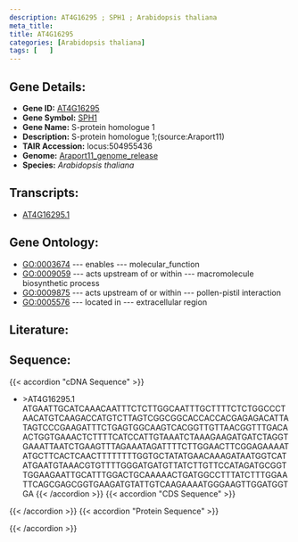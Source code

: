 ```yaml
---
description: AT4G16295 ; SPH1 ; Arabidopsis thaliana
meta_title:
title: AT4G16295
categories: [Arabidopsis thaliana]
tags: [   ]
---
```


## Gene Details:
- **Gene ID:** [AT4G16295](https://www.arabidopsis.org/locus?name=AT4G16295)
- **Gene Symbol:** <u>SPH1</u>
- **Gene Name:** S-protein homologue 1
- **Description:**   S-protein homologue 1;(source:Araport11)
- **TAIR Accession:** locus:504955436
- **Genome:** [Araport11_genome_release](https://www.arabidopsis.org/download/list?dir=Genes%2FAraport11_genome_release)
- **Species:** *Arabidopsis thaliana*

## Transcripts:
   -  [AT4G16295.1](https://www.arabidopsis.org/gene?name=AT4G16295.1)
## Gene Ontology:
   - [GO:0003674](https://amigo.geneontology.org/amigo/term/GO:0003674)&nbsp;---&nbsp;enables&nbsp;---&nbsp;molecular_function
   - [GO:0009059](https://amigo.geneontology.org/amigo/term/GO:0009059)&nbsp;---&nbsp;acts upstream of or within&nbsp;---&nbsp;macromolecule biosynthetic process
   - [GO:0009875](https://amigo.geneontology.org/amigo/term/GO:0009875)&nbsp;---&nbsp;acts upstream of or within&nbsp;---&nbsp;pollen-pistil interaction
   - [GO:0005576](https://amigo.geneontology.org/amigo/term/GO:0005576)&nbsp;---&nbsp;located in&nbsp;---&nbsp;extracellular region
## Literature:
## Sequence:
{{< accordion "cDNA Sequence" >}}
- \>AT4G16295.1
ATGAATTGCATCAAACAATTTCTCTTGGCAATTTGCTTTTCTCTGGCCCTAACATGTCAAGACCATGTCTTAGTCGGCGGCACCACCACGAGAGACATTATAGTCCCGAAGATTTCTGAGTGGCAAGTCACGGTTGTTAACGGTTTGACAACTGGTGAAACTCTTTTCATCCATTGTAAATCTAAAGAAGATGATCTAGGTGAAATTAATCTGAAGTTTAGAAATAGATTTTCTTGGAACTTCGGAGAAAATATGCTTCACTCAACTTTTTTTTGGTGCTATATGAACAAAGATAATGGTCATATGAATGTAAACGTGTTTTGGGATGATGTTATCTTGTTCCATAGATGCGGTTGGAAGAATTGCATTTGGACTGCAAAAACTGATGGCCTTTATCTTTGGAATTCAGCGAGCGGTGAAGATGTATTGTCAAGAAAATGGGAAGTTGGATGGTGA
{{< /accordion >}}
{{< accordion "CDS Sequence" >}}

{{< /accordion >}}
{{< accordion "Protein Sequence" >}}

{{< /accordion >}}
